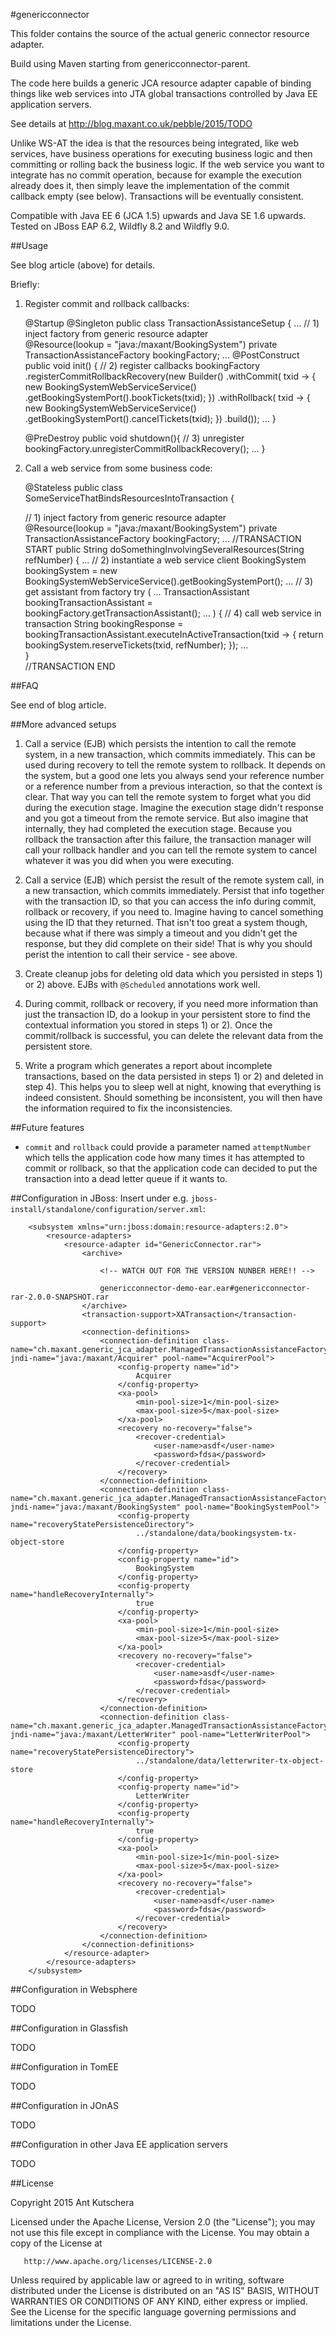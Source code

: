 #genericconnector

This folder contains the source of the actual generic connector resource adapter.

Build using Maven starting from genericconnector-parent.

The code here builds a generic JCA resource adapter capable of binding things like web services into JTA global transactions controlled by Java EE application servers.

See details at http://blog.maxant.co.uk/pebble/2015/TODO

Unlike WS-AT the idea is that the resources being integrated, like web services, have business operations for executing business logic and then committing or rolling
back the business logic.  If the web service you want to integrate has no commit operation, because for example the execution already does it, then simply leave the 
implementation of the commit callback empty (see below).  Transactions will be eventually consistent.

Compatible with Java EE 6 (JCA 1.5) upwards and Java SE 1.6 upwards.
Tested on JBoss EAP 6.2, Wildfly 8.2 and Wildfly 9.0.

##Usage

See blog article (above) for details.

Briefly:

1) Register commit and rollback callbacks:

    @Startup
    @Singleton
    public class TransactionAssistanceSetup {
    ...
      // 1) inject factory from generic resource adapter    
      @Resource(lookup = "java:/maxant/BookingSystem")
      private TransactionAssistanceFactory bookingFactory;
    ...
      @PostConstruct
      public void init() {
        // 2) register callbacks
        bookingFactory
          .registerCommitRollbackRecovery(new Builder()
          .withCommit( txid -> {
            new BookingSystemWebServiceService()
              .getBookingSystemPort().bookTickets(txid);
          })
          .withRollback( txid -> {
            new BookingSystemWebServiceService()
              .getBookingSystemPort().cancelTickets(txid);
          })
          .build());
        ...
      }
    
      @PreDestroy
      public void shutdown(){
          // 3) unregister
          bookingFactory.unregisterCommitRollbackRecovery();
          ...
      }
    

2) Call a web service from some business code:

    @Stateless
    public class SomeServiceThatBindsResourcesIntoTransaction {

      // 1) inject factory from generic resource adapter    
      @Resource(lookup = "java:/maxant/BookingSystem")
      private TransactionAssistanceFactory bookingFactory;
    ...
      //TRANSACTION START
      public String doSomethingInvolvingSeveralResources(String refNumber) {
    ...
        // 2) instantiate a web service client
        BookingSystem bookingSystem = new BookingSystemWebServiceService().getBookingSystemPort();
    ...
        // 3) get assistant from factory
        try ( ...
          TransactionAssistant bookingTransactionAssistant = bookingFactory.getTransactionAssistant();
    ... ) {
          // 4) call web service in transaction
          String bookingResponse = bookingTransactionAssistant.executeInActiveTransaction(txid -> {
            return bookingSystem.reserveTickets(txid, refNumber);
          });
        ...  
      }    
      //TRANSACTION END
    
##FAQ

See end of blog article.

##More advanced setups

1) Call a service (EJB) which persists the intention to call the remote system, in a new transaction, which commits immediately. This can be used during recovery to tell the remote system to rollback. It depends on the system, but a good one lets you always send your reference number or a reference number from a previous interaction, so that the context is clear. That way you can tell the remote system to forget what you did during the execution stage. Imagine the execution stage didn't response and you got a timeout from the remote service. But also imagine that internally, they had completed the execution stage. Because you rollback the transaction after this failure, the transaction manager will call your rollback handler and you can tell the remote system to cancel whatever it was you did when you were executing.

2) Call a service (EJB) which persist the result of the remote system call, in a new transaction, which commits immediately. Persist that info together with the transaction ID, so that you can access the info during commit, rollback or recovery, if you need to. Imagine having to cancel something using the ID that they returned.  That isn't too great a system though, because what if there was simply a timeout and you didn't get the response, but they did complete on their side!  That is why you should perist the intention to call their service - see above.

3) Create cleanup jobs for deleting old data which you persisted in steps 1) or 2) above. EJBs with `@Scheduled` annotations work well.

4) During commit, rollback or recovery, if you need more information than just the transaction ID, do a lookup in your persistent store to find the contextual information you stored in steps 1) or 2).  Once the commit/rollback is successful, you can delete the relevant data from the persistent store.

5) Write a program which generates a report about incomplete transactions, based on the data persisted in steps 1) or 2) and deleted in step 4).  This helps you to sleep well at night, knowing that everything is indeed consistent. Should something be inconsistent, you will then have the information required to fix the inconsistencies.

##Future features
- `commit` and `rollback` could provide a parameter named `attemptNumber` which tells the application code how many times it has attempted to commit or rollback, so that the application code can decided to put the transaction into a dead letter queue if it wants to. 

##Configuration in JBoss:
Insert under e.g. `jboss-install/standalone/configuration/server.xml`:

        <subsystem xmlns="urn:jboss:domain:resource-adapters:2.0">
            <resource-adapters>
                <resource-adapter id="GenericConnector.rar">
                    <archive>
                    
                        <!-- WATCH OUT FOR THE VERSION NUNBER HERE!! -->
                    
                        genericconnector-demo-ear.ear#genericconnector-rar-2.0.0-SNAPSHOT.rar
                    </archive>
                    <transaction-support>XATransaction</transaction-support>
                    <connection-definitions>
                        <connection-definition class-name="ch.maxant.generic_jca_adapter.ManagedTransactionAssistanceFactory" jndi-name="java:/maxant/Acquirer" pool-name="AcquirerPool">
                            <config-property name="id">
                                Acquirer
                            </config-property>
                            <xa-pool>
                                <min-pool-size>1</min-pool-size>
                                <max-pool-size>5</max-pool-size>
                            </xa-pool>
                            <recovery no-recovery="false">
                                <recover-credential>
                                    <user-name>asdf</user-name>
                                    <password>fdsa</password>
                                </recover-credential>
                            </recovery>
                        </connection-definition>
                        <connection-definition class-name="ch.maxant.generic_jca_adapter.ManagedTransactionAssistanceFactory" jndi-name="java:/maxant/BookingSystem" pool-name="BookingSystemPool">
                            <config-property name="recoveryStatePersistenceDirectory">
                                ../standalone/data/bookingsystem-tx-object-store
                            </config-property>
                            <config-property name="id">
                                BookingSystem
                            </config-property>
                            <config-property name="handleRecoveryInternally">
                                true
                            </config-property>
                            <xa-pool>
                                <min-pool-size>1</min-pool-size>
                                <max-pool-size>5</max-pool-size>
                            </xa-pool>
                            <recovery no-recovery="false">
                                <recover-credential>
                                    <user-name>asdf</user-name>
                                    <password>fdsa</password>
                                </recover-credential>
                            </recovery>
                        </connection-definition>
                        <connection-definition class-name="ch.maxant.generic_jca_adapter.ManagedTransactionAssistanceFactory" jndi-name="java:/maxant/LetterWriter" pool-name="LetterWriterPool">
                            <config-property name="recoveryStatePersistenceDirectory">
                                ../standalone/data/letterwriter-tx-object-store
                            </config-property>
                            <config-property name="id">
                                LetterWriter
                            </config-property>
                            <config-property name="handleRecoveryInternally">
                                true
                            </config-property>
                            <xa-pool>
                                <min-pool-size>1</min-pool-size>
                                <max-pool-size>5</max-pool-size>
                            </xa-pool>
                            <recovery no-recovery="false">
                                <recover-credential>
                                    <user-name>asdf</user-name>
                                    <password>fdsa</password>
                                </recover-credential>
                            </recovery>
                        </connection-definition>
                    </connection-definitions>
                </resource-adapter>
            </resource-adapters>
        </subsystem>


##Configuration in Websphere

TODO

##Configuration in Glassfish

TODO

##Configuration in TomEE

TODO

##Configuration in JOnAS

TODO

##Configuration in other Java EE application servers

TODO



##License

 Copyright 2015 Ant Kutschera

   Licensed under the Apache License, Version 2.0 (the "License");
   you may not use this file except in compliance with the License.
   You may obtain a copy of the License at

       http://www.apache.org/licenses/LICENSE-2.0

   Unless required by applicable law or agreed to in writing, software
   distributed under the License is distributed on an "AS IS" BASIS,
   WITHOUT WARRANTIES OR CONDITIONS OF ANY KIND, either express or implied.
   See the License for the specific language governing permissions and
   limitations under the License.

